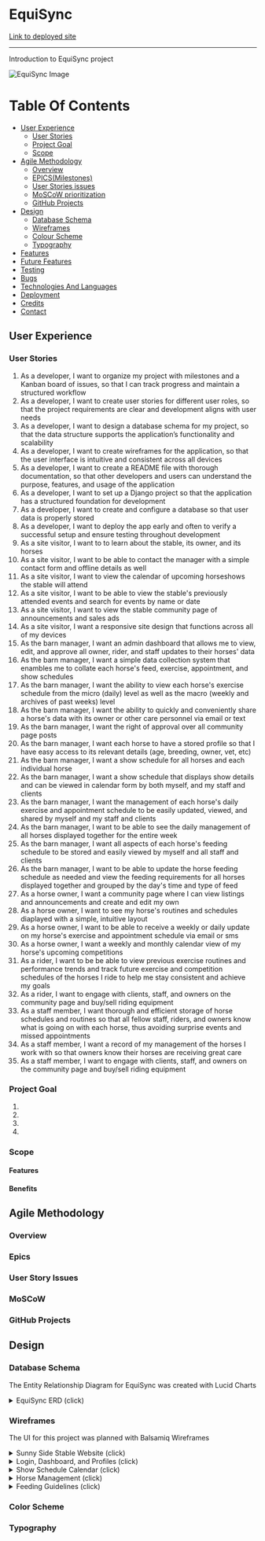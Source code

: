 # EquiSync
[Link to deployed site](https://)
<hr>
Introduction to EquiSync project

![EquiSync Image](./assets/...)

# Table Of Contents

-   [User Experience](#user-experience)
    -   [User Stories](#user-stories)
    -   [Project Goal](#project-goal)
    -   [Scope](#scope)
-   [Agile Methodology](#Agile-Methodology)
    -   [Overview](#overview)
    -   [EPICS(Milestones)](#epicsmilestones)
    -   [User Stories issues](#user-stories-issues)
    -   [MoSCoW prioritization](#moscow-prioritization)
    -   [GitHub Projects](#github-projects)
-   [Design](#design)
    -   [Database Schema](#Database-Schema)
    -   [Wireframes](#Wireframes)
    -   [Colour Scheme](#colour-scheme)
    -   [Typography](#Typography)
-   [Features](#features)
-   [Future Features](#future-features)
-   [Testing](#testing)
-   [Bugs](#Bugs)
-   [Technologies And Languages](#technologies-and-languages)
-   [Deployment](#deployment)
-   [Credits](#credits)
-   [Contact](#contact)


## User Experience

### User Stories

1. As a developer, I want to organize my project with milestones and a Kanban board of issues, so that I can track progress and maintain a structured workflow
2. As a developer, I want to create user stories for different user roles, so that the project requirements are clear and development aligns with user needs
3. As a developer, I want to design a database schema for my project, so that the data structure supports the application’s functionality and scalability
4. As a developer, I want to create wireframes for the application, so that the user interface is intuitive and consistent across all devices
5. As a developer, I want to create a README file with thorough documentation, so that other developers and users can understand the purpose, features, and usage of the application
6. As a developer, I want to set up a Django project so that the application has a structured foundation for development
7. As a developer, I want to create and configure a database so that user data is properly stored
8. As a developer, I want to deploy the app early and often to verify a successful setup and ensure testing throughout development
9. As a site visitor, I want to to learn about the stable, its owner, and its horses
10. As a site visitor, I want to be able to contact the manager with a simple contact form and offline details as well
11. As a site visitor, I want to view the calendar of upcoming horseshows the stable will attend
12. As a site visitor, I want to be able to view the stable's previously attended events and search for events by name or date
13. As a site visitor, I want to view the stable community page of announcements and sales ads
14. As a site visitor, I want a responsive site design that functions across all of my devices
15. As the barn manager, I want an admin dashboard that allows me to view, edit, and approve all owner, rider, and staff updates to their horses' data
16. As the barn manager, I want a simple data collection system that enambles me to collate each horse's feed, exercise, appointment, and show schedules
17. As the barn manager, I want the ability to view each horse's exercise schedule from the micro (daily) level as well as the macro (weekly and archives of past weeks) level
18. As the barn manager, I want the ability to quickly and conveniently share a horse's data with its owner or other care personnel via email or text
19. As the barn manager, I want the right of approval over all community page posts
20. As the barn manager, I want each horse to have a stored profile so that I have easy access to its relevant details (age, breeding, owner, vet, etc)
21. As the barn manager, I want a show schedule for all horses and each individual horse
22. As the barn manager, I want a show schedule that displays show details and can be viewed in calendar form by both myself, and my staff and clients
23. As the barn manager, I want the management of each horse's daily exercise and appointment schedule to be easily updated, viewed, and shared by myself and my staff and clients
24. As the barn manager, I want to be able to see the daily management of all horses displayed together for the entire week
25. As the barn manager, I want all aspects of each horse's feeding schedule to be stored and easily viewed by myself and all staff and clients
26. As the barn manager, I want to be able to update the horse feeding schedule as needed and view the feeding requirements for all horses displayed together and grouped by the day's time and type of feed
27. As a horse owner, I want a community page where I can view listings and announcements and create and edit my own
28. As a horse owner, I want to see my horse's routines and schedules diaplayed with a simple, intuitive layout
29. As a horse owner, I want to be able to receive a weekly or daily update on my horse's exercise and appointment schedule via email or sms
30. As a horse owner, I want a weekly and monthly calendar view of my horse's upcoming competitions
31. As a rider, I want to be be able to view previous exercise routines and performance trends and track future exercise and competition schedules of the horses I ride to help me stay consistent and achieve my goals
32. As a rider, I want to engage with clients, staff, and owners on the community page and buy/sell riding equipment
33. As a staff member, I want thorough and efficient storage of horse schedules and routines so that all fellow staff, riders, and owners know what is going on with each horse, thus avoiding surprise events and missed appointments
34. As a staff member, I want a record of my management of the horses I work with so that owners know their horses are receiving great care
35. As a staff member, I want to engage with clients, staff, and owners on the community page and buy/sell riding equipment

### Project Goal

1. 
2. 
3. 
4. 

### Scope

#### Features

#### Benefits


## Agile Methodology

### Overview

### Epics

### User Story Issues

### MoSCoW

### GitHub Projects


## Design

### Database Schema
The Entity Relationship Diagram for EquiSync was created with Lucid Charts

<details>
  <summary>EquiSync ERD (click)</summary>
  ![database schema](./assets/readme-images/schema.png)
</details>

### Wireframes
The UI for this project was planned with Balsamiq Wireframes

<details>
  <summary>Sunny Side Stable Website (click)</summary>
  
  - **Home**  
    ![Home](./assets/readme-images/wireframes/home.png)
  - **Our Horses**  
    ![Our Horses](./assets/readme-images/wireframes/our-horses.png)
  - **Our Community**  
    ![Our Community](./assets/readme-images/wireframes/our-community.png)
  - **Error 404**  
    ![404](./assets/readme-images/wireframes/404.png)

</details>

<details>
  <summary>Login, Dashboard, and Profiles (click)</summary>
  
  - **Login**  
    ![Login](./assets/readme-images/wireframes/login.png)
  - **Admin**  
    ![Admin](./assets/readme-images/wireframes/admin.png)
  - **User**  
    ![User](./assets/readme-images/wireframes/user.png)
  - **Horse Profile**  
    ![Horse](./assets/readme-images/wireframes/horse.png)
  
</details>

<details>
  <summary>Show Schedule Calendar (click)</summary>
  
  - **Show Schedule**  
    ![Show](./assets/readme-images/wireframes/show.png)
  - **Individual Horse Show Schedule**  
    ![Horse Show](./assets/readme-images/wireframes/horse-show.png)
  
</details>

<details>
  <summary>Horse Management (click)</summary>
  
  - **Stable Management**  
    ![Stable Management](./assets/readme-images/wireframes/stable.png)
  - **Individual Management**  
    ![Individual Management](./assets/readme-images/wireframes/management.png)

</details>

<details>
  <summary>Feeding Guidelines (click)</summary>
  
  - **Stable Feeding Guidelines**  
    ![Stable Feed](./assets/readme-images/wireframes/feed.png)
  - **Individual Feeding Guidelines**  
    ![Individual Feed](./assets/readme-images/wireframes/horse-feed.png)

</details>

### Color Scheme

### Typography